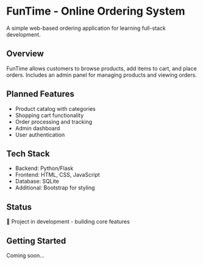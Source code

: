 # FunTime - Online Ordering System

A simple web-based ordering application for learning full-stack development.

## Overview
FunTime allows customers to browse products, add items to cart, and place orders. 
Includes an admin panel for managing products and viewing orders.

## Planned Features
- Product catalog with categories
- Shopping cart functionality
- Order processing and tracking
- Admin dashboard
- User authentication

## Tech Stack
- Backend: Python/Flask
- Frontend: HTML, CSS, JavaScript
- Database: SQLite
- Additional: Bootstrap for styling

## Status
🚧 Project in development - building core features

## Getting Started
Coming soon...